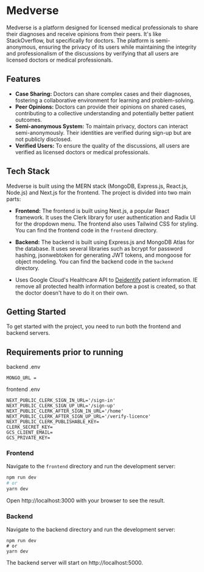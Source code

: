 # Medverse

Medverse is a platform designed for licensed medical professionals to share their diagnoses and receive opinions from their peers. It's like StackOverflow, but specifically for doctors. The platform is semi-anonymous, ensuring the privacy of its users while maintaining the integrity and professionalism of the discussions by verifying that all users are licensed doctors or medical professionals.

## Features

- **Case Sharing:** Doctors can share complex cases and their diagnoses, fostering a collaborative environment for learning and problem-solving.
- **Peer Opinions:** Doctors can provide their opinions on shared cases, contributing to a collective understanding and potentially better patient outcomes.
- **Semi-anonymous System:** To maintain privacy, doctors can interact semi-anonymously. Their identities are verified during sign-up but are not publicly disclosed.
- **Verified Users:** To ensure the quality of the discussions, all users are verified as licensed doctors or medical professionals.

## Tech Stack

Medverse is built using the MERN stack (MongoDB, Express.js, React.js, Node.js) and Next.js for the frontend. The project is divided into two main parts:

- **Frontend:** The frontend is built using Next.js, a popular React framework. It uses the Clerk library for user authentication and Radix UI for the dropdown menu. The frontend also uses Tailwind CSS for styling. You can find the frontend code in the `frontend` directory.

- **Backend:** The backend is built using Express.js and MongoDB Atlas for the database. It uses several libraries such as bcrypt for password hashing, jsonwebtoken for generating JWT tokens, and mongoose for object modeling. You can find the backend code in the `backend` directory.
- Uses Google Cloud's Healthcare API to [Deidentify](https://cloud.google.com/healthcare-api/docs/how-tos/deidentify) patient information. IE remove all protected health information before a post is created, so that the doctor doesn't have to do it on their own.

## Getting Started

To get started with the project, you need to run both the frontend and backend servers.

## Requirements prior to running

backend
.env
```
MONGO_URL = 
```
frontend
.env
```
NEXT_PUBLIC_CLERK_SIGN_IN_URL='/sign-in'
NEXT_PUBLIC_CLERK_SIGN_UP_URL='/sign-up'
NEXT_PUBLIC_CLERK_AFTER_SIGN_IN_URL='/home'
NEXT_PUBLIC_CLERK_AFTER_SIGN_UP_URL='/verify-licence'
NEXT_PUBLIC_CLERK_PUBLISHABLE_KEY=
CLERK_SECRET_KEY=
GCS_CLIENT_EMAIL=
GCS_PRIVATE_KEY=
```

### Frontend

Navigate to the `frontend` directory and run the development server:

```bash
npm run dev
# or
yarn dev
```
Open http://localhost:3000 with your browser to see the result.

### Backend

Navigate to the backend directory and run the development server:


```
npm run dev
# or
yarn dev
```
The backend server will start on http://localhost:5000.


